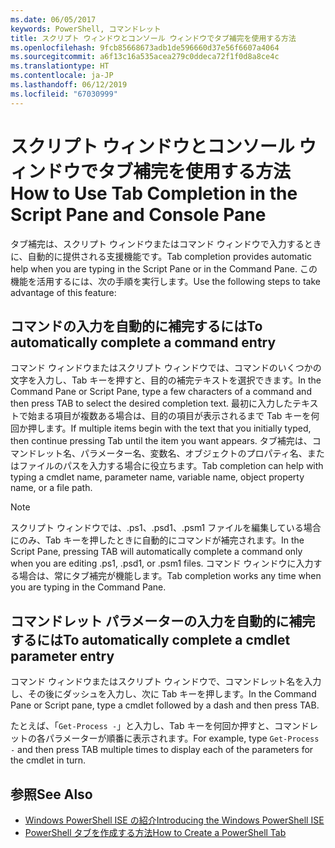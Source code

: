 ```yaml
---
ms.date: 06/05/2017
keywords: PowerShell, コマンドレット
title: スクリプト ウィンドウとコンソール ウィンドウでタブ補完を使用する方法
ms.openlocfilehash: 9fcb85668673adb1de596660d37e56f6607a4064
ms.sourcegitcommit: a6f13c16a535acea279c0ddeca72f1f0d8a8ce4c
ms.translationtype: HT
ms.contentlocale: ja-JP
ms.lasthandoff: 06/12/2019
ms.locfileid: "67030999"
---
```

# <a name="how-to-use-tab-completion-in-the-script-pane-and-console-pane"></a><span data-ttu-id="07765-103">スクリプト ウィンドウとコンソール ウィンドウでタブ補完を使用する方法</span><span class="sxs-lookup"><span data-stu-id="07765-103">How to Use Tab Completion in the Script Pane and Console Pane</span></span>

<span data-ttu-id="07765-104">タブ補完は、スクリプト ウィンドウまたはコマンド ウィンドウで入力するときに、自動的に提供される支援機能です。</span><span class="sxs-lookup"><span data-stu-id="07765-104">Tab completion provides automatic help when you are typing in the Script Pane or in the Command Pane.</span></span> <span data-ttu-id="07765-105">この機能を活用するには、次の手順を実行します。</span><span class="sxs-lookup"><span data-stu-id="07765-105">Use the following steps to take advantage of this feature:</span></span>

## <a name="to-automatically-complete-a-command-entry"></a><span data-ttu-id="07765-106">コマンドの入力を自動的に補完するには</span><span class="sxs-lookup"><span data-stu-id="07765-106">To automatically complete a command entry</span></span>

<span data-ttu-id="07765-107">コマンド ウィンドウまたはスクリプト ウィンドウでは、コマンドのいくつかの文字を入力し、Tab キーを押すと、目的の補完テキストを選択できます。</span><span class="sxs-lookup"><span data-stu-id="07765-107">In the Command Pane or Script Pane, type a few characters of a command and then press TAB to select the desired completion text.</span></span> <span data-ttu-id="07765-108">最初に入力したテキストで始まる項目が複数ある場合は、目的の項目が表示されるまで Tab キーを何回か押します。</span><span class="sxs-lookup"><span data-stu-id="07765-108">If multiple items begin with the text that you initially typed, then continue pressing Tab until the item you want appears.</span></span> <span data-ttu-id="07765-109">タブ補完は、コマンドレット名、パラメーター名、変数名、オブジェクトのプロパティ名、またはファイルのパスを入力する場合に役立ちます。</span><span class="sxs-lookup"><span data-stu-id="07765-109">Tab completion can help with typing a cmdlet name, parameter name, variable name, object property name, or a file path.</span></span>

> [!NOTE]
> <span data-ttu-id="07765-110">スクリプト ウィンドウでは、.ps1、.psd1、.psm1 ファイルを編集している場合にのみ、Tab キーを押したときに自動的にコマンドが補完されます。</span><span class="sxs-lookup"><span data-stu-id="07765-110">In the Script Pane, pressing TAB will automatically complete a command only when you are editing .ps1, .psd1, or .psm1 files.</span></span> <span data-ttu-id="07765-111">コマンド ウィンドウに入力する場合は、常にタブ補完が機能します。</span><span class="sxs-lookup"><span data-stu-id="07765-111">Tab completion works any time when you are typing in the Command Pane.</span></span>

## <a name="to-automatically-complete-a-cmdlet-parameter-entry"></a><span data-ttu-id="07765-112">コマンドレット パラメーターの入力を自動的に補完するには</span><span class="sxs-lookup"><span data-stu-id="07765-112">To automatically complete a cmdlet parameter entry</span></span>

<span data-ttu-id="07765-113">コマンド ウィンドウまたはスクリプト ウィンドウで、コマンドレット名を入力し、その後にダッシュを入力し、次に Tab キーを押します。</span><span class="sxs-lookup"><span data-stu-id="07765-113">In the Command Pane or Script pane, type a cmdlet followed by a dash and then press TAB.</span></span>

<span data-ttu-id="07765-114">たとえば、「`Get-Process -`」と入力し、Tab キーを何回か押すと、コマンドレットの各パラメーターが順番に表示されます。</span><span class="sxs-lookup"><span data-stu-id="07765-114">For example, type `Get-Process -` and then press TAB multiple times to display each of the parameters for the cmdlet in turn.</span></span>

## <a name="see-also"></a><span data-ttu-id="07765-115">参照</span><span class="sxs-lookup"><span data-stu-id="07765-115">See Also</span></span>

- [<span data-ttu-id="07765-116">Windows PowerShell ISE の紹介</span><span class="sxs-lookup"><span data-stu-id="07765-116">Introducing the Windows PowerShell ISE</span></span>](Introducing-the-Windows-PowerShell-ISE.md)
- [<span data-ttu-id="07765-117">PowerShell タブを作成する方法</span><span class="sxs-lookup"><span data-stu-id="07765-117">How to Create a PowerShell Tab</span></span>](How-to-Create-a-PowerShell-Tab-in-Windows-PowerShell-ISE.md)
